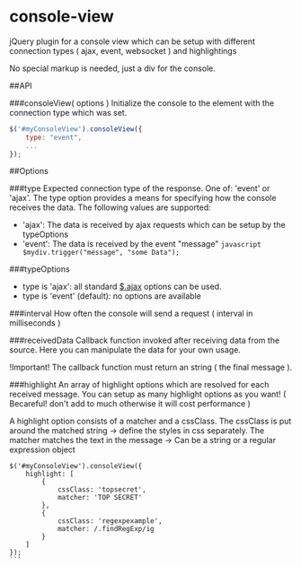 console-view
============

jQuery plugin for a console view which can be setup with different connection types ( ajax, event, websocket ) and highlightings

No special markup is needed, just a div for the console.

##API

###consoleView( options )
Initialize the console to the element with the connection type which was set.

````javascript
$('#myConsoleView').consoleView({
	type: "event",
	...
});
````

##Options

###type
Expected connection type of the response. One of: 'event' or 'ajax'. The type option provides a means for specifying how the console receives the data. The following values are supported:

* 'ajax': The data is received by ajax requests which can be setup by the typeOptions
* 'event': The data is received by the event "message" ````javascript $mydiv.trigger("message", "some Data"); ````


###typeOptions
* type is 'ajax': all standard [$.ajax](http://api.jquery.com/jQuery.ajax) options can be used.
* type is 'event' (default): no options are available

###interval
How often the console will send a request ( interval in milliseconds )

###receivedData
Callback function invoked after receiving data from the source.
Here you can manipulate the data for your own usage.

!Important! The callback function must return an string ( the final message ).

###highlight
An array of highlight options which are resolved for each received message.
You can setup as many highlight options as you want! ( Becareful! don't add to much otherwise it will cost performance )

A highlight option consists of a matcher and a cssClass.
The cssClass is put around the matched string -> define the styles in css separately.
The matcher matches the text in the message -> Can be a string or a regular expression object
````avascript
$('#myConsoleView').consoleView({
    highlight: [
        {
            cssClass: 'topsecret',
            matcher: 'TOP SECRET'
        },
        {
            cssClass: 'regexpexample',
            matcher: /.findRegExp/ig
        }
    ]
});
```